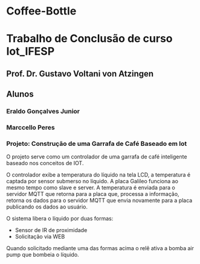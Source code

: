 # Coffee-Bottle

<h1> Trabalho de Conclusão de curso Iot_IFESP</h1>
<h2>Prof. Dr. Gustavo Voltani von Atzingen </h2>
<h2>Alunos</h2>
<h3>Eraldo Gonçalves Junior</h3>
<h3>Marccello Peres</h3>

<h3>Projeto: Construção de uma Garrafa de Café Baseado em Iot</h3>

O projeto serve como um controlador de uma garrafa de café inteligente baseado nos conceitos de IOT.

O controlador exibe a temperatura do líquido na tela LCD, a temperatura é captada por sensor submerso no líquido.
A placa Galileo funciona ao mesmo tempo como slave e server. A temperatura é enviada para o servidor MQTT que retorna para a placa que, processa a informação, retorna os dados para o servidor MQTT que envia novamente para a placa publicando os dados ao usuário.

O sistema libera o líquido por duas formas:
<ul>
  <li>Sensor de IR de proximidade</li>
  <li>Solicitação via WEB</li>
</ul>
Quando solicitado mediante uma das formas acima o relê ativa a bomba air pump que bombeia o líquido.
